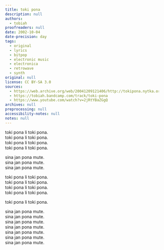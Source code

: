 ```yaml
---
title: toki pona
description: null
authors:
  - tobiah
proofreaders: null
date: 2002-10-04
date-precision: day
tags:
  - original
  - lyrics
  - bitpop
  - electronic music
  - electronica
  - retrowave
  - synth
original: null
license: CC BY-SA 3.0
sources:
  - https://web.archive.org/web/20041209121406/http://tokipona.nytka.org/music/tokipona.zip
  - https://tobiah.bandcamp.com/track/toki-pona
  - https://www.youtube.com/watch?v=2jRtYBaZGgQ
archives: null
preprocessing: null
accessibility-notes: null
notes: null
---
```


toki pona li toki pona.  \
toki pona li toki pona.  \
toki pona li toki pona.  \
toki pona li toki pona.

sina jan pona mute.  \
sina jan pona mute.  \
sina jan pona mute.

toki pona li toki pona.  \
toki pona li toki pona.  \
toki pona li toki pona.  \
toki pona li toki pona.

toki pona li toki pona.

sina jan pona mute.  \
sina jan pona mute.  \
sina jan pona mute.  \
sina jan pona mute.  \
sina jan pona mute.  \
sina jan pona mute.  \
sina jan pona mute.
